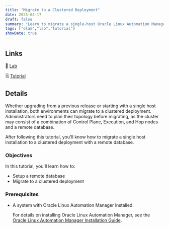 ```yaml
---
title: "Migrate to a Clustered Deployment"
date: 2025-04-17
draft: false
summary: "Learn to migrate a single-host Oracle Linux Automation Manager installation to a clustered deployment with a remote database."
tags: ["olam","lab","tutorial"]
showDate: true
---
```


## Links

:crescent_moon: [Lab](https://luna.oracle.com/lab/d1847f91-0cdc-41b8-afc4-eb6d0ccd40c2)

:spiral_notepad: [Tutorial](https://docs.oracle.com/en/learn/olam-migrate)

## Details

Whether upgrading from a previous release or starting with a single host installation, both environments can migrate to a clustered deployment. Administrators need to plan their topology before migrating, as the cluster may consist of a combination of Control Plane, Execution, and Hop nodes and a remote database.

After following this tutorial, you'll know how to migrate a single host installation to a clustered deployment with a remote database.

### Objectives

In this tutorial, you'll learn how to:

- Setup a remote database
- Migrate to a clustered deployment

### Prerequisites

- A system with Oracle Linux Automation Manager installed.

  For details on installing Oracle Linux Automation Manager, see the [Oracle Linux Automation Manager Installation Guide](https://docs.oracle.com/en/operating-systems/oracle-linux-automation-manager/).
